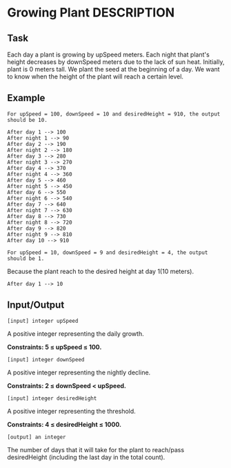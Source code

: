 # Growing Plant DESCRIPTION

## Task
Each day a plant is growing by upSpeed meters. Each night that plant's height decreases by downSpeed meters due to the lack of sun heat. Initially, plant is 0 meters tall. We plant the seed at the beginning of a day. We want to know when the height of the plant will reach a certain level.

## Example
`For upSpeed = 100, downSpeed = 10 and desiredHeight = 910, the output should be 10.`

    After day 1 --> 100
    After night 1 --> 90
    After day 2 --> 190
    After night 2 --> 180
    After day 3 --> 280
    After night 3 --> 270
    After day 4 --> 370
    After night 4 --> 360
    After day 5 --> 460
    After night 5 --> 450
    After day 6 --> 550
    After night 6 --> 540
    After day 7 --> 640
    After night 7 --> 630
    After day 8 --> 730
    After night 8 --> 720
    After day 9 --> 820
    After night 9 --> 810
    After day 10 --> 910 

`For upSpeed = 10, downSpeed = 9 and desiredHeight = 4, the output should be 1.`

Because the plant reach to the desired height at day 1(10 meters).

    After day 1 --> 10

## Input/Output

`[input] integer upSpeed`

A positive integer representing the daily growth.

**Constraints: 5 ≤ upSpeed ≤ 100.**

`[input] integer downSpeed`

A positive integer representing the nightly decline.

**Constraints: 2 ≤ downSpeed < upSpeed.**

`[input] integer desiredHeight`

A positive integer representing the threshold.

**Constraints: 4 ≤ desiredHeight ≤ 1000.**

`[output] an integer`

The number of days that it will take for the plant to reach/pass desiredHeight (including the last day in the total count).
